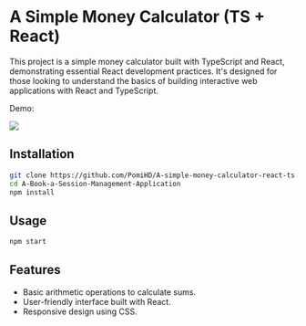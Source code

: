 # A Simple Money Calculator (TS + React)

This project is a simple money calculator built with TypeScript and React, demonstrating essential React development practices. It's designed for those looking to understand the basics of building interactive web applications with React and TypeScript.

Demo: 

![](./public/React-Investment-Calculator-demo.gif)


## Installation
```bash
git clone https://github.com/PomiHD/A-simple-money-calculator-react-ts.git
cd A-Book-a-Session-Management-Application
npm install
```

## Usage
```bash
npm start
```

## Features

- Basic arithmetic operations to calculate sums.
- User-friendly interface built with React.
- Responsive design using CSS.

